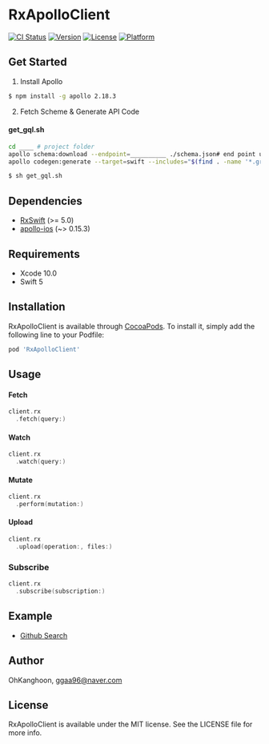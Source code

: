 # RxApolloClient

[![CI Status](https://img.shields.io/travis/OhKanghoon/RxApolloClient.svg?style=flat)](https://travis-ci.org/OhKanghoon/RxApolloClient)
[![Version](https://img.shields.io/cocoapods/v/RxApolloClient.svg?style=flat)](https://cocoapods.org/pods/RxApolloClient)
[![License](https://img.shields.io/cocoapods/l/RxApolloClient.svg?style=flat)](https://cocoapods.org/pods/RxApolloClient)
[![Platform](https://img.shields.io/cocoapods/p/RxApolloClient.svg?style=flat)](https://cocoapods.org/pods/RxApolloClient)

## Get Started
1. Install Apollo
```sh
$ npm install -g apollo 2.18.3
```
2. Fetch Scheme & Generate API Code
#### get_gql.sh
```sh
cd ____ # project folder
apollo schema:download --endpoint=__________ ./schema.json# end point url / scheme.json location
apollo codegen:generate --target=swift --includes="$(find . -name '*.graphql')" --localSchemaFile=_______/schema.json _______/GraphQLAPI.swift # scheme.json location / generated API code location
```
```sh
$ sh get_gql.sh
```

## Dependencies
- [RxSwift](https://github.com/ReactiveX/RxSwift) (>= 5.0)
- [apollo-ios](https://github.com/apollographql/apollo-ios) (~> 0.15.3)

## Requirements

- Xcode 10.0
- Swift 5

## Installation

RxApolloClient is available through [CocoaPods](https://cocoapods.org). To install
it, simply add the following line to your Podfile:

```ruby
pod 'RxApolloClient'
```

## Usage
#### Fetch
```swift
client.rx
  .fetch(query:)
```
#### Watch
```swift
client.rx
  .watch(query:)
```
#### Mutate
```swift
client.rx
  .perform(mutation:)
```

#### Upload
```swift
client.rx
  .upload(operation:, files:)
```

### Subscribe
```swift
client.rx
  .subscribe(subscription:)
```

## Example

- [Github Search](https://github.com/OhKanghoon/RxApolloClient/tree/master/Example)

## Author

OhKanghoon, ggaa96@naver.com

## License

RxApolloClient is available under the MIT license. See the LICENSE file for more info.
